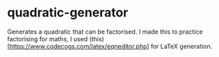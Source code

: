 # quadratic-generator
Generates a quadratic that can be factorised.
I made this to practice factorising for maths, I used (this)[https://www.codecogs.com/latex/eqneditor.php] for LaTeX generation.
